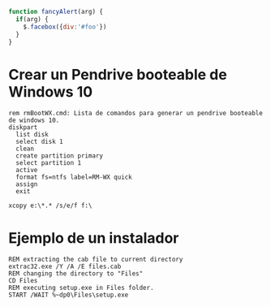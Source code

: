 ```javascript
function fancyAlert(arg) {
  if(arg) {
    $.facebox({div:'#foo'})
  }
}
```

# Crear un Pendrive booteable de Windows 10
```Batchfile    
rem rmBootWX.cmd: Lista de comandos para generar un pendrive booteable de windows 10.
diskpart 
  list disk
  select disk 1
  clean
  create partition primary
  select partition 1
  active
  format fs=ntfs label=RM-WX quick
  assign
  exit

xcopy e:\*.* /s/e/f f:\
```

# Ejemplo de un instalador
    REM extracting the cab file to current directory
    extrac32.exe /Y /A /E files.cab
    REM changing the directory to "Files"
    CD Files
    REM executing setup.exe in Files folder.
    START /WAIT %~dp0\Files\setup.exe
    
 
